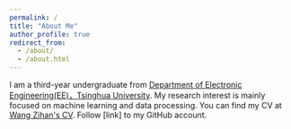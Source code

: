 ```yaml
---
permalink: /
title: "About Me"
author_profile: true
redirect_from: 
  - /about/
  - /about.html
---
```


I am a third-year undergraduate from [Department of Electronic Engineering(EE)，Tsinghua University](https://www.ee.tsinghua.edu.cn/). My research interest is mainly focused on machine learning and data processing. 
You can find my CV at [Wang Zihan's CV](../files/WZH_CV.pdf). Follow [link] to my GitHub account. 

